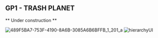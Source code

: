 ## GP1 - TRASH PLANET ##

** Under construction **
 
![489F5BA7-753F-4190-8A6B-3085A6B6BFFB_1_201_a](https://github.com/alicekamil/GP1/assets/91919015/472ad4c7-1db0-45d5-bfa4-276e71e1bbcd)
![hierarchyUI](https://github.com/alicekamil/GP1/assets/91919015/6cbd9e1a-bb50-487d-92f3-05823af1ccaf)
